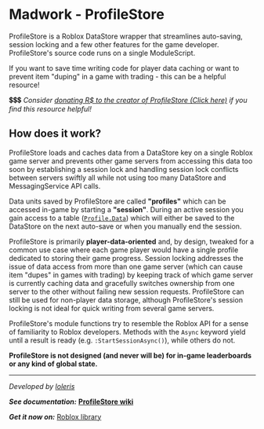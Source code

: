 # Madwork - ProfileStore

ProfileStore is a Roblox DataStore wrapper that streamlines auto-saving, session locking
and a few other features for the game developer. ProfileStore's source code runs on a single
ModuleScript.

If you want to save time writing code for player data caching or want to prevent item
"duping" in a game with trading - this can be a helpful resource!

💲💲💲 *Consider [donating R$ to the creator of ProfileStore (Click here)](https://www.roblox.com/games/103946622805308/MAD-STUDIO-Open-Source-Donations) if you find this resource helpful!*

## How does it work?

ProfileStore loads and caches data from a DataStore key on a single Roblox game server and
prevents other game servers from accessing this data too soon by establishing a session lock
and handling session lock conflicts between servers swiftly all while not using too many
DataStore and MessagingService API calls.

Data units saved by ProfileStore are called **"profiles"** which can be accessed in-game by
starting a **"session"**. During an active session you gain access to a table ([`Profile.Data`](/ProfileStore/api/#data))
which will either be saved to the DataStore on the next auto-save or when you manually end
the session.

ProfileStore is primarily **player-data-oriented** and, by design, tweaked for a common use
case where each game player would have a single profile dedicated to storing their game
progress. Session locking addresses the issue of data access from more than one game server
(which can cause item "dupes" in games with trading) by keeping track of which game server
is currently caching data and gracefully switches ownership from one server to the other
without failing new session requests. ProfileStore can still be used for non-player data
storage, although ProfileStore's session locking is not ideal for quick writing from several
game servers.

ProfileStore's module functions try to resemble the Roblox API for a sense of familiarity
to Roblox developers. Methods with the `Async` keyword yield until a result is ready
(e.g. `:StartSessionAsync()`), while others do not.

**ProfileStore is not designed (and never will be) for in-game leaderboards or any kind of global state.**

---

*Developed by [loleris](https://x.com/lolerismad)*

***See documentation:***
**[ProfileStore wiki](https://madstudioroblox.github.io/ProfileStore/)**

***Get it now on:***
[Roblox library](https://create.roblox.com/store/asset/109379033046155/ProfileStore)